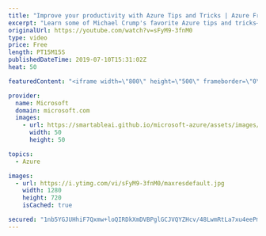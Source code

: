 ```yaml
---
title: "Improve your productivity with Azure Tips and Tricks | Azure Friday"
excerpt: "Learn some of Michael Crump's favorite Azure tips and tricks—some long-standing, and new ones that have recently been added to become more productive with Azure. Watch this video to shave time off your coding tasks. [00:35] Demo Start   Azure Tips and Tricks project https://aka.ms/azfr/553/01  Tip 1:"
originalUrl: https://youtube.com/watch?v=sFyM9-3fnM0
type: video
price: Free
length: PT15M15S
publishedDateTime: 2019-07-10T15:31:02Z
heat: 50

featuredContent: "<iframe width=\"800\" height=\"500\" frameborder=\"0\" src=\"https://www.youtube.com/embed/sFyM9-3fnM0\" allow=\"accelerometer; autoplay; encrypted-media; gyroscope; picture-in-picture\" allowfullscreen></iframe>"

provider:
  name: Microsoft
  domain: microsoft.com
  images:
    - url: https://smartableai.github.io/microsoft-azure/assets/images/organizations/microsoft.com-50x50.jpg
      width: 50
      height: 50

topics:
  - Azure

images:
  - url: https://i.ytimg.com/vi/sFyM9-3fnM0/maxresdefault.jpg
    width: 1280
    height: 720
    isCached: true

secured: "1nb5YGJUHhiF7Qxmw+loQIRDkXmDVBPglGCJVQYZHcv/48LwmRtLa7xu4eePm68xbkMv5HZ41QCQK8el8UMBmbeUu4dt7Sxm40nV0eTtFeOKOgqcRWv9ycb60XPtB/PVZlvNkCMM/+zCLpuj84IkVRhRP55zTk9xEjwEE6WXiGLGL9Sbb0dtxt8ploaZp+9Eb6cSjd0S/LZ5NQgfxBK6usMT9T4He9EsBbd2B/Z7mzdx50DeJnDNk8wnq+ZSD7K53FBxOiidmDecw8w62uF3I9ZKvMWpWpP/RanLOEZGKAtCGiXKmJoB7KY6WjaxgMcdxBesNrIJcZO3r8o61T9nP8P3/DtVy1xblw8XXSAwwnEtGNBl20uU11QdYHX/g2MPl9ahR8vN9fBamGmX17/8q8vQTMacEdhkvhCsFt8vyZc=;HeYNqlZ2SS/Iv4T7/ALthw=="
---
```


